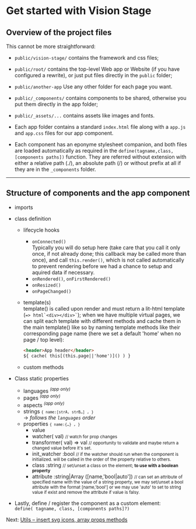 # Get started with Vision Stage

## Overview of the project files

This cannot be more straightforward:

- <code>public/vision-stage/</code> contains the framework and css files;

- <code>public/root/</code> contains the top-level Web app or Website (if you have configured a rewrite), or just put files directly in the <code>public</code> folder;

- <code>public/another-app</code> Use any other folder for each page you want.

- <code>public/_components/</code> contains components to be shared, otherwise you put them directly in the app folder;

- <code>public/_assets/...</code> contains assets like images and fonts.

- Each app folder contains a standard <code>index.html</code> file along with a <code>app.js</code> and <code>app.css</code> files for our app component.

- Each component has an eponyme stylesheet companion, and both files are loaded automatically as required in the <code>define(tagname,class,[components paths])</code> function. They are referred without extension with either a relative path (./), an absolute path (/) or without prefix at all if they are in the <code>_components</code> folder.
<code></code>
---
## Structure of components and the app component

- imports

- class definition
	- lifecycle hooks
		- <code>onConnected()</code><br>
		Typically you will do setup here (take care that you call it only once, if not already done; this callback may be called more than once), and call <code>this.render()</code>, which is not called automatically to prevent rendering before we had a chance to setup and aquired data if necessary.
		- <code>onRendered()</code>, <code>onFirstRendered()</code>
		- <code>onResized()</code>
		- <code>onPageChanged()</code>

	- template(s)<br>
		template() is called upon render and must return a lit-html template (<code>=> html\`&lt;div>&lt;/div>\`</code>); when we have multiple virtual pages, we can split each template with different methods and cache them in the main template() like so by naming template methods like their corresponding page name (here we set a default 'home' when no page / top level):
		```html
		<header>App header</header>
		${ cache( this[(this.page||'home')]() ) }

		```
	- custom methods

- Class static properties
	- languages <sup>*(app only)*</sup>
	- pages <sup>*(app only)*</sup>
	- aspects <sup>*(app only)*</sup>
	- strings <small><code>{ name:[strA, strB…] , }</code></small>
		<br>→ *follows the <code>languages</code> order*
	- properties <small><code>{ name:{…} , }</code></small>
		- value
		- watcher( val) <small>// watch for prop changes</small>
		- transformer( val) => val <small>// opportunity to validate and maybe return a changed value before it's set.</small>
		- init_watcher :bool <small>// if the watcher should run when the component is initialized. will be called in the order of the property relative to others.</small>
		- class :string <small>// set/unset a class on the element; **to use with a boolean property**</small>
		- attribute :string|Array  ([name,'bool|auto']) <small>// can set an attribute of specified name with the value of a string property, we may set/unset a bool attribute with the format [name,'bool'] or we may use 'auto' to set to string value if exist and remove the attribute if value is falsy.</small>

- Lastly, define / register the component as a custom element:<br>
	<code>define( tagname, class, [components paths]?)</code>

Next: [Utils – insert svg icons, array props methods](utils.md)